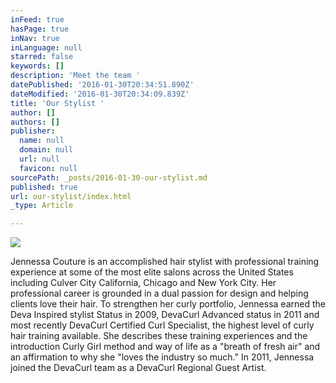 ```yaml
---
inFeed: true
hasPage: true
inNav: true
inLanguage: null
starred: false
keywords: []
description: 'Meet the team '
datePublished: '2016-01-30T20:34:51.890Z'
dateModified: '2016-01-30T20:34:09.839Z'
title: 'Our Stylist '
author: []
authors: []
publisher:
  name: null
  domain: null
  url: null
  favicon: null
sourcePath: _posts/2016-01-30-our-stylist.md
published: true
url: our-stylist/index.html
_type: Article

---
```

![](https://the-grid-user-content.s3-us-west-2.amazonaws.com/f39a8a88-9d1a-4dfb-a5fc-3ed5be43085c.JPG)

​​Jennessa Couture is an accomplished hair stylist with professional training experience at some of the most elite salons across the United States including Culver City California, Chicago and New York City. Her professional career is grounded in a dual passion for design and helping clients love their hair. 
To strengthen her curly portfolio, Jennessa earned the Deva Inspired stylist Status in 2009, DevaCurl Advanced status in 2011 and most recently DevaCurl Certified Curl Specialist, the highest level of curly hair training available.
She describes these training experiences and the introduction Curly Girl method and way of life as a "breath of fresh air" and an affirmation to why she "loves the industry so much." 
In 2011, Jennessa joined the DevaCurl team as a DevaCurl Regional Guest Artist.